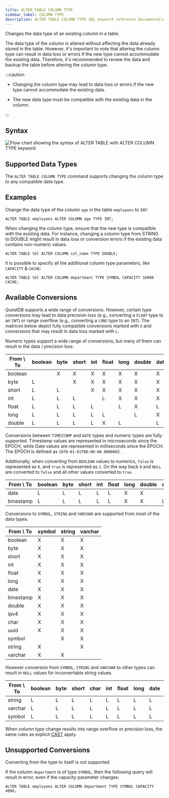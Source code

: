 ```yaml
---
title: ALTER TABLE COLUMN TYPE
sidebar_label: COLUMN TYPE
description: ALTER TABLE COLUMN TYPE SQL keyword reference documentation.
---
```


Changes the data type of an existing column in a table.

The data type of the column is altered without affecting the data already stored
in the table. However, it's important to note that altering the column type can
result in data loss or errors if the new type cannot accommodate the existing
data. Therefore, it's recommended to review the data and backup the table before
altering the column type.

:::caution

- Changing the column type may lead to data loss or errors if the new type
  cannot accommodate the existing data.

- The new data type must be compatible with the existing data in the column.

:::

## Syntax

![Flow chart showing the syntax of ALTER TABLE with ALTER COLUMN TYPE keyword](/images/docs/diagrams/alterColumnType.svg)

## Supported Data Types

The `ALTER TABLE COLUMN TYPE` command supports changing the column type to any
compatible data type.

## Examples

Change the data type of the column `age` in the table `employees` to `INT`:

```questdb-sql
ALTER TABLE employees ALTER COLUMN age TYPE INT;
```

When changing the column type, ensure that the new type is compatible with the
existing data. For instance, changing a column type from STRING to DOUBLE might
result in data loss or conversion errors if the existing data contains
non-numeric values.

```questdb-sql
ALTER TABLE tbl ALTER COLUMN col_name TYPE DOUBLE;
```

It is possible to specify all the additional column type parameters, like
`CAPACITY` & `CACHE`:

```questdb-sql
ALTER TABLE tbl ALTER COLUMN department TYPE SYMBOL CAPACITY 10000 CACHE;
```

## Available Conversions

QuestDB supports a wide range of conversions. However, certain type conversions
may lead to data precision loss (e.g., converting a `FLOAT` type to an `INT`) or
range overflow (e.g., converting a `LONG` type to an `INT`). The matrices below
depict fully compatible conversions marked with `X` and conversions that may
result in data loss marked with `L`.

Numeric types support a wide range of conversions, but many of them can result
in the data / precision loss.

| From \ To | boolean | byte | short | int | float | long | double | date | timestamp |
| --------- | ------- | ---- | ----- | --- | ----- | ---- | ------ | ---- | --------- |
| boolean   |         | X    | X     | X   | X     | X    | X      | X    | X         |
| byte      | L       |      | X     | X   | X     | X    | X      | X    | X         |
| short     | L       | L    |       | X   | X     | X    | X      | X    | X         |
| int       | L       | L    | L     |     | L     | X    | X      | X    | X         |
| float     | L       | L    | L     | L   |       | L    | X      | L    | L         |
| long      | L       | L    | L     | L   | L     |      | L      | X    | X         |
| double    | L       | L    | L     | L   | X     | L    |        | L    | L         |

Conversions between `TIMESTAMP` and `DATE` types and numeric types are fully
supported. Timestamp values are represented in microseconds since the EPOCH,
while Date values are represented in milliseconds since the EPOCH. The EPOCH is
defined as `1970-01-01T00:00:00.000000Z`.

Additionally, when converting from `BOOLEAN` values to numerics, `false` is
represented as `0`, and `true` is represented as `1`. On the way back `0` and
`NULL` are converted to `false` and all other values converted to `true`.

| From \ To | boolean | byte | short | int | float | long | double | date | timestamp |
| --------- | ------- | ---- | ----- | --- | ----- | ---- | ------ | ---- | --------- |
| date      | L       | L    | L     | L   | L     | X    | X      |      | X         |
| timestamp | L       | L    | L     | L   | L     | X    | X      | L    |           |

Conversions to `SYMBOL`, `STRING` and `VARCHAR` are supported from most of the
data types.

| From \ To | symbol | string | varchar |
| --------- | ------ | ------ | ------- |
| boolean   | X      | X      | X       |
| byte      | X      | X      | X       |
| short     | X      | X      | X       |
| int       | X      | X      | X       |
| float     | X      | X      | X       |
| long      | X      | X      | X       |
| date      | X      | X      | X       |
| timestamp | X      | X      | X       |
| double    | X      | X      | X       |
| ipv4      | X      | X      | X       |
| char      | X      | X      | X       |
| uuid      | X      | X      | X       |
| symbol    |        | X      | X       |
| string    | X      |        | X       |
| varchar   | X      | X      |         |

However conversion from `SYMBOL`, `STRING` and `VARCHAR` to other types can
result in `NULL` values for inconvertable string values.

| From \ To | boolean | byte | short | char | int | float | long | date | timestamp | double | uuid |
| --------- | ------- | ---- | ----- | ---- | --- | ----- | ---- | ---- | --------- | ------ | ---- |
| string    | L       | L    | L     | L    | L   | L     | L    | L    | L         | L      | L    |
| varchar   | L       | L    | L     | L    | L   | L     | L    | L    | L         | L      | L    |
| symbol    | L       | L    | L     | L    | L   | L     | L    | L    | L         | L      | L    |

When column type change results into range overflow or precision loss, the same
rules as explicit [CAST](/docs/reference/sql/cast/) apply.

## Unsupported Conversions

Converting from the type to itself is not supported.

If the column `department` is of type `SYMBOL`, then the following query will
result in error, even if the capacity parameter changes:

```questdb-sql
ALTER TABLE employees ALTER COLUMN department TYPE SYMBOL CAPACITY 4096;
```
